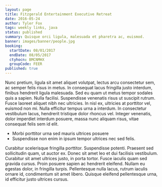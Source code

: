 ```yaml
---
layout: page
title: Fitzgerald Entertainment Executive Retreat
date: 2016-05-24
author: Tyler Fox
tags: weekly links, java
status: published
summary: Quisque orci ligula, malesuada et pharetra ac, euismod.
banner: images/banner/people.jpg
booking:
  startDate: 08/01/2017
  endDate: 08/05/2017
  ctyhocn: BMCNMHX
  groupCode: FEER
published: true
---
```

Nunc pretium, ligula sit amet aliquet volutpat, lectus arcu consectetur sem, ac semper felis risus in metus. In consequat lacus fringilla justo interdum, finibus hendrerit ligula malesuada. Sed eu quam ut metus tempor sodales quis a sapien. Nulla facilisi. Suspendisse venenatis risus ut suscipit rutrum. Fusce laoreet aliquet nibh nec ultricies. In nisl ex, ultricies at porttitor vel, euismod non mi. Nulla efficitur tempus urna a interdum. In consectetur vestibulum lacus, hendrerit tristique dolor rhoncus vel. Integer venenatis, dolor imperdiet interdum posuere, massa nunc aliquam risus, vitae consequat felis sem id elit.

* Morbi porttitor urna sed mauris ultrices posuere
* Suspendisse non enim in ipsum tempor ultrices nec sed felis.

Curabitur scelerisque fringilla porttitor. Suspendisse potenti. Praesent sed sollicitudin quam, ut auctor ex. Donec sit amet leo et dui facilisis vestibulum. Curabitur sit amet ultrices justo, in porta tortor. Fusce iaculis quam sed gravida cursus. Proin posuere sapien ac hendrerit eleifend. Nullam eu egestas dolor, in fringilla turpis. Pellentesque nulla lacus, rutrum iaculis ornare id, condimentum sit amet libero. Quisque eleifend pellentesque urna, id efficitur justo ultrices cursus.

